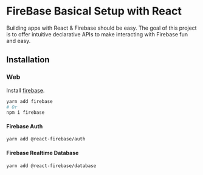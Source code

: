 # FireBase Basical Setup with React

Building apps with React & Firebase should be easy. The goal of this project is to offer intuitive declarative APIs to make interacting with Firebase fun and easy.


## Installation

### Web

Install [firebase](https://www.npmjs.com/package/firebase).

```bash
yarn add firebase
# Or
npm i firebase
```

#### Firebase Auth

```bash
yarn add @react-firebase/auth
```

#### Firebase Realtime Database

```bash
yarn add @react-firebase/database
```
